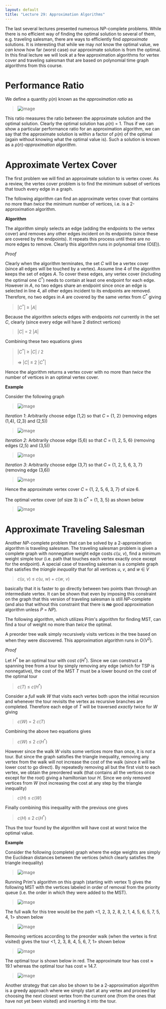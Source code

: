 ```yaml
---
layout: default
title: "Lecture 29: Approximation Algorithms"
---
```


The last several lectures presented numerous *NP*-complete problems. While there is no efficient way of finding the optimal solution to several of them, e.g. traveling salesman, there are ways to efficiently find *approximate* solutions. It is interesting that while we may *not* know the optimal value, we *can* know how far (worst case) our approximate solution is from the optimal. In this final lecture we will look at a few approximation algorithms for vertex cover and traveling salesman that are based on polynomial time graph algorithms from this course.

Performance Ratio
=================

We define a quantity ρ(*n*) known as the *approximation ratio* as

> ![image](images/lecture29/ApproxRatio.png)

This ratio measures the ratio between the approximate solution and the optimal solution. Clearly the optimal solution has ρ(*n*) = 1. Thus if we can show a particular performance ratio for an approximation algorithm, we can say that the approximate solution is within a factor of ρ(*n*) of the optimal (again without knowing what the optimal value is). Such a solution is known as a ρ(*n*)-*approximation algorithm*.

Approximate Vertex Cover
========================

The first problem we will find an approximate solution to is vertex cover. As a review, the vertex cover problem is to find the minimum subset of vertices that touch every edge in a graph.

The following algorithm can find an approximate vertex cover that contains no more than *twice* the minimum number of vertices, i.e. is a 2-approximation algorithm.

**Algorithm**

The algorithm simply selects an edge (adding the endpoints to the vertex cover) and removes any other edges incident on its endpoints (since these are covered by the endpoints). It repeats this process until there are no more edges to remove. Clearly this algorithm runs in polynomial time (O(*E*)).

*Proof*

Clearly when the algorithm terminates, the set *C* will be a vertex cover (since all edges will be touched by a vertex). Assume line 4 of the algorithm keeps the set of edges *A*. To cover these edges, any vertex cover (including the optimal one *C*<sup>\*</sup>) needs to contain at least one endpoint for each edge. However in *A*, no two edges share an endpoint since once an edge is selected in line 4, all other edges incident to its endpoints are removed. Therefore, no two edges in *A* are covered by the same vertex from *C*<sup>\*</sup> giving

> |*C*<sup>\*</sup>| ≥ |*A*|

Because the algorithm selects edges with endpoints *not* currently in the set *C*, clearly (since every edge will have 2 distinct vertices)

> |*C*| = 2 |*A*|

Combining these two equations gives

> |*C*<sup>\*</sup>| ≥ |*C*| / 2
>
> ⇒ |*C*| ≤ 2 |*C*<sup>\*</sup>|

Hence the algorithm returns a vertex cover with no more than *twice* the number of vertices in an optimal vertex cover.

**Example**

Consider the following graph

> ![image](images/lecture29/ApproxVert.png)

*Iteration 1*: Arbitrarily choose edge (1,2) so that *C* = {1, 2} (removing edges (1,4), (2,3) and (2,5))

> ![image](images/lecture29/ApproxVert1.png)

*Iteration 2*: Arbitrarily choose edge (5,6) so that *C* = {1, 2, 5, 6} (removing edges (2,5) and (3,5))

> ![image](images/lecture29/ApproxVert2.png)

*Iteration 3*: Arbitrarily choose edge (3,7) so that *C* = {1, 2, 5, 6, 3, 7} (removing edge (3,6))

> ![image](images/lecture29/ApproxVert3.png)

Hence the approximate vertex cover *C* = {1, 2, 5, 6, 3, 7} of size 6.

The optimal vertex cover (of size 3) is *C*<sup>\*</sup> = {1, 3, 5} as shown below

> ![image](images/lecture29/ApproxVert4.png)

Approximate Traveling Salesman
==============================

Another *NP*-complete problem that can be solved by a 2-approximation algorithm is traveling salesman. The traveling salesman problem is given a complete graph with nonnegative weight edge costs *c*(*u*, *v*), find a minimum weight simple tour (i.e. path that touches each vertex exactly once except for the endpoint). A special case of traveling salesman is a complete graph that satisfies the *triangle inequality* that for all vertices *u*, *v*, and *w* ∈ *V*

> *c*(*u*, *v*) ≤ *c*(*u*, *w*) + *c*(*w*, *v*)

basically that it is faster to go directly between two points than through an intermediate vertex. It can be shown that even by imposing this constraint on the graph that this version of traveling salesman is still *NP*-complete (and also that without this constraint that there is **no** good approximation algorithm unless *P* = *NP*).

The following algorithm, which utilizes Prim's algorithm for finding MST, can find a tour of weight no more than *twice* the optimal.

A preorder tree walk simply recursively visits vertices in the tree based on when they were discovered. This approximation algorithm runs in O(*V*<sup>2</sup>).

*Proof*

Let *H*<sup>\*</sup> be an optimal tour with cost *c*(*H*<sup>\*</sup>). Since we can construct a spanning tree from a tour by simply removing any edge (which for TSP is nonnegative), the cost of the MST *T* must be a lower bound on the cost of the optimal tour

> *c*(*T*) ≤ *c*(*H*<sup>\*</sup>)

Consider a *full* walk *W* that visits each vertex both upon the initial recursion and whenever the tour revisits the vertex as recursive branches are completed. Therefore each edge of *T* will be traversed *exactly* twice for *W* giving

> *c*(*W*) = 2 *c*(*T*)

Combining the above two equations gives

> *c*(*W*) ≤ 2 *c*(*H*<sup>\*</sup>)

However since the walk *W* visits some vertices more than once, it is *not* a tour. But since the graph satisfies the triangle inequality, removing any vertex from the walk will not increase the cost of the walk (since it will be lower cost to go direct). By repeatedly removing all but the first visit to each vertex, we obtain the preordered walk (that contains all the vertices once except for the root) giving a hamiltonian tour *H*. Since we only removed vertices from *W* (not increasing the cost at any step by the triangle inequality)

> *c*(*H*) ≤ *c*(*W*)

Finally combining this inequality with the previous one gives

> *c*(*H*) ≤ 2 *c*(*H*<sup>\*</sup>)

Thus the tour found by the algorithm will have cost at worst twice the optimal value.

**Example**

Consider the following (complete) graph where the edge weights are simply the Euclidean distances between the vertices (which clearly satisfies the triangle inequality)

> ![image](images/lecture29/ApproxTSP.png)

Running Prim's algorithm on this graph (starting with vertex 1) gives the following MST with the vertices labeled in order of removal from the priority queue (i.e. the order in which they were added to the MST).

> ![image](images/lecture29/ApproxTSP1.png)

The full walk for this tree would be the path \<1, 2, 3, 2, 8, 2, 1, 4, 5, 6, 5, 7, 5, 4, 1\> shown below

> ![image](images/lecture29/ApproxTSP2.png)

Removing vertices according to the preorder walk (when the vertex is first visited) gives the tour \<1, 2, 3, 8, 4, 5, 6, 7, 1\> shown below

> ![image](images/lecture29/ApproxTSP3.png)

The optimal tour is shown below in red. The approximate tour has cost ≈ 19.1 whereas the optimal tour has cost ≈ 14.7.

> ![image](images/lecture29/ApproxTSP4.png)

Another strategy that can also be shown to be a 2-approximation algorithm is a greedy approach where we simply start at any vertex and proceed by choosing the next closest vertex from the current one (from the ones that have not yet been visited) and inserting it into the tour.

